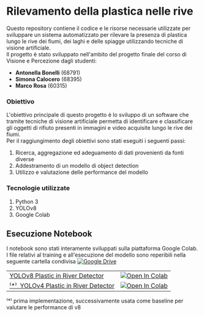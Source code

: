 # Rilevamento della plastica nelle rive

Questo repository contiene il codice e le risorse necessarie utilizzate per sviluppare un sistema automatizzato per rilevare la presenza di plastica lungo le rive dei fiumi, dei laghi e delle spiagge utilizzando tecniche di visione artificiale.
</br>
Il progetto è stato sviluppato nell'ambito del progetto finale del corso di Visione e Percezione dagli studenti:
- **Antonella Bonelli** (68791)
- **Simona Calocero** (68395)
- **Marco Rosa** (60315)

### Obiettivo
L'obiettivo principale di questo progetto è lo sviluppo di un software che tramite tecniche di visione artificiale permetta di identificare e classificare gli oggetti di rifiuto presenti in immagini e video acquisite lungo le rive dei fiumi.</br>
Per il raggiungimento degli obiettivi sono stati eseguiti i seguenti passi:

1. Ricerca, aggregazione ed adeguamento di dati provenienti da fonti diverse
1. Addestramento di un modello di object detection
1. Utilizzo e valutazione delle performance del modello

### Tecnologie utilizzate
1. Python 3
1. YOLOv8
1. Google Colab

## Esecuzione Notebook

I notebook sono stati interamente sviluppati sulla piattaforma Google Colab. I file relativi al training e all'esecuzione del modello sono reperibili nella seguente cartella condivisa [![Google Drive](https://img.shields.io/badge/Google%20Drive-4285F4?style=for-the-badge&logo=googledrive&logoColor=white)](https://drive.google.com/drive/folders/1FuXaQC4JHdcJBVd9mniK8hEK6TpIsK8A)

|  |  |
| ----------- | ----------- |
| [YOLOv8 Plastic in River Detector](https://github.com/rosamarco/plastic_in_river_detector/blob/main/yolov8_plastic_in_river_detector.ipynb)      | [![Open In Colab](https://colab.research.google.com/assets/colab-badge.svg)](https://colab.research.google.com/github/rosamarco/plastic_in_river_detector/blob/main/yolov8_plastic_in_river_detector.ipynb) |
| [⁽*⁾  YOLOv4 Plastic in River Detector](URL_DEL_NOTEBOOK2)  | [![Open In Colab](https://colab.research.google.com/assets/colab-badge.svg)](URL_DEL_NOTEBOOK2) |

⁽*⁾ prima implementazione, successivamente usata come baseline per valutare le performance di v8
